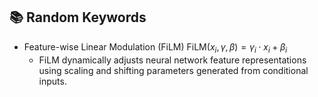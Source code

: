 
## 📚 Random Keywords

* Feature-wise Linear Modulation (FiLM)
	$\text{FiLM}(x_i​,\gamma,\beta)=\gamma_i​⋅x_i​+\beta_i​$
	* $\text{FiLM}$ dynamically adjusts neural network feature representations using scaling and shifting parameters generated from conditional inputs.
